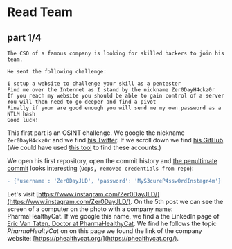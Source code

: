 # Read Team

## part 1/4

```
The CSO of a famous company is looking for skilled hackers to join his team.

He sent the following challenge:

I setup a website to challenge your skill as a pentester
Find me over the Internet as I stand by the nickname Zer0DayH4ckz0r
If you reach my website you should be able to gain control of a server
You will then need to go deeper and find a pivot
Finally if your are good enough you will send me my own password as a NTLM hash
Good luck!
```

This first part is an OSINT challenge. We google the nickname `Zer0DayH4ckz0r` and we find [his Twitter](https://twitter.com/Zer0DayH4ckz0r/). If we scroll down we find [his GitHub](https://github.com/Zer0DayH4ckz0r). (We could have used [this tool](https://whatsmyname.app/) to find these accounts.)

We open his first repository, open the commit history and [the penultimate commit](https://github.com/Zer0DayH4ckz0r/instagram-terminal-news-feed/commit/f68fd2cdea9ad63b9817543d436913f22ec10180) looks interesting (`Oops, removed credentials from repo`):

```diff
- {'username': 'Zer0DayJLD', 'password': 'MyS3cureP4ssw0rdInstagr4m'}
```

Let's visit [https://www.instagram.com/Zer0DayJLD/](https://www.instagram.com/Zer0DayJLD/). On the 5th post we can see the screen of a computer on the photo with a company name: PharmaHealthyCat. If we google this name, we find a the LinkedIn page of [Eric Van Taten, Doctor at PharmaHealthyCat](https://fr.linkedin.com/in/eric-van-taten-68480120a). We find he follows the topic *PharmaHealtyCat* on on this page we found the link of the company website: [https://phealthycat.org/](https://phealthycat.org/).